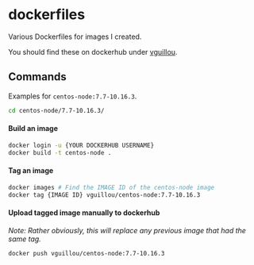 # dockerfiles

Various Dockerfiles for images I created.

You should find these on dockerhub under [vguillou](https://hub.docker.com/u/vguillou/).

## Commands

Examples for `centos-node:7.7-10.16.3`.

```sh
cd centos-node/7.7-10.16.3/
```

#### Build an image

```sh
docker login -u {YOUR DOCKERHUB USERNAME}
docker build -t centos-node .
```

#### Tag an image

```sh
docker images # Find the IMAGE ID of the centos-node image
docker tag {IMAGE ID} vguillou/centos-node:7.7-10.16.3
```

#### Upload tagged image manually to dockerhub

*Note: Rather obviously, this will replace any previous image that had the same tag.*

```sh
docker push vguillou/centos-node:7.7-10.16.3
```